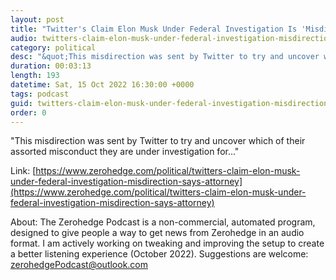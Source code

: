 ```yaml
---
layout: post
title: "Twitter's Claim Elon Musk Under Federal Investigation Is 'Misdirection' Says Attorney"
audio: twitters-claim-elon-musk-under-federal-investigation-misdirection-says-attorney-0
category: political
desc: "&quot;This misdirection was sent by Twitter to try and uncover which of their assorted misconduct they are under investigation for...&quot;"
duration: 00:03:13
length: 193
datetime: Sat, 15 Oct 2022 16:30:00 +0000
tags: podcast
guid: twitters-claim-elon-musk-under-federal-investigation-misdirection-says-attorney-0
order: 0
---
```

&quot;This misdirection was sent by Twitter to try and uncover which of their assorted misconduct they are under investigation for...&quot;

Link: [https://www.zerohedge.com/political/twitters-claim-elon-musk-under-federal-investigation-misdirection-says-attorney](https://www.zerohedge.com/political/twitters-claim-elon-musk-under-federal-investigation-misdirection-says-attorney)

About: The Zerohedge Podcast is a non-commercial, automated program, designed to give people a way to get news from Zerohedge in an audio format.  I am actively working on tweaking and improving the setup to create a better listening experience (October 2022).  Suggestions are welcome: [zerohedgePodcast@outlook.com](mailto:zerohedgePodcast@outlook.com)